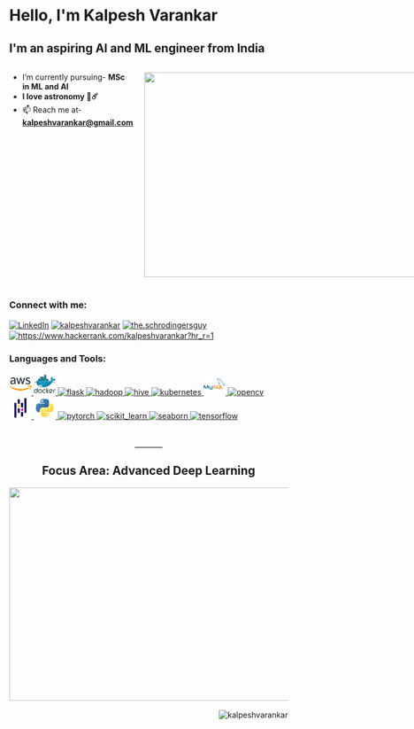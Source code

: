 <h1 align="left">Hello, I'm Kalpesh Varankar</h1>
<h2 align="left">I'm an aspiring AI and ML engineer from India</h2>

<div style="display:flex;">
  <ul style="margin-right: 20px;">
    <li>I’m currently pursuing- <strong>MSc in ML and AI</strong></li>
    <li><strong>I love astronomy 🌌☄️</strong></li>
    <li>📫 Reach me at- <a href="mailto:kalpeshvarankar@gmail.com"><strong>kalpeshvarankar@gmail.com</strong></a></li>
  </ul>
  <p>
    <img src="https://raw.githubusercontent.com/kalpeshvarankar/kalpeshvarankar/main/11111.gif" width="740" height="370" style="margin-centre: 50px;" />
  </p>
</div>



<h3 align="left">Connect with me:</h3>
<p align="left">
<a href="https://www.linkedin.com/in/kalpesh-varankar-b78245235/" target="_blank"><img align="center" src="https://raw.githubusercontent.com/rahuldkjain/github-profile-readme-generator/master/src/images/icons/Social/linked-in-alt.svg" alt="LinkedIn" height="30" width="40" /></a>
<a href="https://kaggle.com/kalpeshvarankar" target="blank"><img align="center" src="https://raw.githubusercontent.com/rahuldkjain/github-profile-readme-generator/master/src/images/icons/Social/kaggle.svg" alt="kalpeshvarankar" height="30" width="40" /></a>
<a href="https://instagram.com/the.schrodingersguy" target="blank"><img align="center" src="https://raw.githubusercontent.com/rahuldkjain/github-profile-readme-generator/master/src/images/icons/Social/instagram.svg" alt="the.schrodingersguy" height="30" width="40" /></a>
<a href="https://www.hackerrank.com/https://www.hackerrank.com/kalpeshvarankar?hr_r=1" target="blank"><img align="center" src="https://raw.githubusercontent.com/rahuldkjain/github-profile-readme-generator/master/src/images/icons/Social/hackerrank.svg" alt="https://www.hackerrank.com/kalpeshvarankar?hr_r=1" height="30" width="40" /></a>
</p>



<h3 align="left">Languages and Tools:</h3>
<p align="left"> <a href="https://aws.amazon.com" target="_blank" rel="noreferrer"> <img src="https://raw.githubusercontent.com/devicons/devicon/master/icons/amazonwebservices/amazonwebservices-original-wordmark.svg" alt="aws" width="40" height="40"/> </a> <a href="https://www.docker.com/" target="_blank" rel="noreferrer"> <img src="https://raw.githubusercontent.com/devicons/devicon/master/icons/docker/docker-original-wordmark.svg" alt="docker" width="40" height="40"/> </a> <a href="https://flask.palletsprojects.com/" target="_blank" rel="noreferrer"> <img src="https://www.vectorlogo.zone/logos/pocoo_flask/pocoo_flask-icon.svg" alt="flask" width="40" height="40"/> </a> <a href="https://hadoop.apache.org/" target="_blank" rel="noreferrer"> <img src="https://www.vectorlogo.zone/logos/apache_hadoop/apache_hadoop-icon.svg" alt="hadoop" width="40" height="40"/> </a> <a href="https://hive.apache.org/" target="_blank" rel="noreferrer"> <img src="https://www.vectorlogo.zone/logos/apache_hive/apache_hive-icon.svg" alt="hive" width="40" height="40"/> </a> <a href="https://kubernetes.io" target="_blank" rel="noreferrer"> <img src="https://www.vectorlogo.zone/logos/kubernetes/kubernetes-icon.svg" alt="kubernetes" width="40" height="40"/> </a> <a href="https://www.mysql.com/" target="_blank" rel="noreferrer"> <img src="https://raw.githubusercontent.com/devicons/devicon/master/icons/mysql/mysql-original-wordmark.svg" alt="mysql" width="40" height="40"/> </a> <a href="https://opencv.org/" target="_blank" rel="noreferrer"> <img src="https://www.vectorlogo.zone/logos/opencv/opencv-icon.svg" alt="opencv" width="40" height="40"/> </a> <a href="https://pandas.pydata.org/" target="_blank" rel="noreferrer"> <img src="https://raw.githubusercontent.com/devicons/devicon/2ae2a900d2f041da66e950e4d48052658d850630/icons/pandas/pandas-original.svg" alt="pandas" width="40" height="40"/> </a> <a href="https://www.python.org" target="_blank" rel="noreferrer"> <img src="https://raw.githubusercontent.com/devicons/devicon/master/icons/python/python-original.svg" alt="python" width="40" height="40"/> </a> <a href="https://pytorch.org/" target="_blank" rel="noreferrer"> <img src="https://www.vectorlogo.zone/logos/pytorch/pytorch-icon.svg" alt="pytorch" width="40" height="40"/> </a> <a href="https://scikit-learn.org/" target="_blank" rel="noreferrer"> <img src="https://upload.wikimedia.org/wikipedia/commons/0/05/Scikit_learn_logo_small.svg" alt="scikit_learn" width="40" height="40"/> </a> <a href="https://seaborn.pydata.org/" target="_blank" rel="noreferrer"> <img src="https://seaborn.pydata.org/_images/logo-mark-lightbg.svg" alt="seaborn" width="40" height="40"/> </a> <a href="https://www.tensorflow.org" target="_blank" rel="noreferrer"> <img src="https://www.vectorlogo.zone/logos/tensorflow/tensorflow-icon.svg" alt="tensorflow" width="40" height="40"/> </a> </p>

<br>
<br>


<div style="border-top: 1px solid black; width: 10%; margin: auto;"></div>

<h2 style="text-align: center; font-weight: bold;">Focus Area: Advanced Deep Learning</h2>
<img src="https://raw.githubusercontent.com/kalpeshvarankar/kalpeshvarankar/main/hhhh.gif" width="790" height="385" style="margin-centre: 10px;" />
  </p>
</div>

<p><img align="right" src="https://github-readme-stats.vercel.app/api/top-langs?username=kalpeshvarankar&show_icons=true&locale=en&layout=compact" alt="kalpeshvarankar" /></p>
